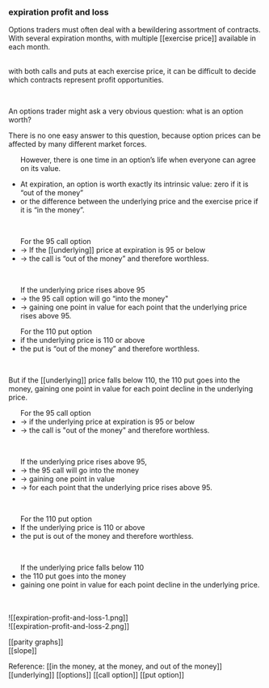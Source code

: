 ### expiration profit and loss

Options traders must often deal with a bewildering assortment of contracts. With several expiration months, with multiple [[exercise price]] available in each month.<br><br>
<p>with both calls and puts at each exercise price, it can be difficult to decide which contracts represent profit opportunities.</p><br>
<p>An options trader might ask a very obvious question: what is an option worth?</p>
<p>There is no one easy answer to this question, because option prices can be affected by many different market forces. </p>

<ul>
<p>However, there is one time in an option’s life when everyone can agree on its value.</p>
<li>At expiration, an option is worth exactly its intrinsic value: zero if it is “out of the money”</li>
<li>or the difference between the underlying price and the exercise price if it is “in the money”. </li>
</ul><br>
<ul>
For the 95 call option
<li>-> If the [[underlying]] price at expiration is 95 or below<br></li>
<li>-> the call is “out of the money” and therefore worthless.<br></li>
</ul><br>
<ul>
If the underlying price rises above 95
<li>-> the 95 call option will go “into the money"</li>
<li>-> gaining one point in value for each point that the underlying price rises above 95.</li>
</ul>

<ul>
For the 110 put option
<li>if the underlying price is 110 or above</li>
<li>the put is “out of the money” and therefore worthless.</li>
</ul><br>

But if the [[underlying]] price falls below 110, the 110 put goes into the money, gaining one point in value for each point decline in the underlying price.<br>

<p>
<ul>For the 95 call option
<li>-> if the underlying price at expiration is 95 or below</li>
<li>-> the call is "out of the money"  and therefore worthless.</li>
</ul><br>

<ul>
If the underlying price rises above 95,
<li>-> the 95 call will go into the money</li>
<li>-> gaining one point in value</li>
<li>-> for each point that the underlying price rises above 95.</li>
</ul><br>

<ul>
For the 110 put option 
<li>If the underlying price is 110 or above</li>
<li>the put is out of the money and therefore worthless.</li>
</ul><br>
<ul>If the underlying price falls below 110
<li>the 110 put goes into the money</li>
<li>gaining one point in value for each point decline in the underlying price.</li>
</ul><br>
<br>
![[expiration-profit-and-loss-1.png]]
<br>
![[expiration-profit-and-loss-2.png]]

[[parity graphs]]
<br>
[[slope]]



Reference:
[[in the money, at the money, and out of the money]]
[[underlying]]
[[options]]
[[call option]]
[[put option]]